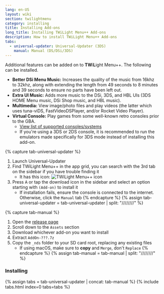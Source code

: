 ```yaml
---
lang: en-US
layout: wiki
section: twilightmenu
category: installing
title: Installing Add-ons
long_title: Installing TWiLight Menu++ Add-ons
description: How to install TWiLight Menu++ Add-ons
tabs:
  - universal-updater: Universal-Updater (3DS)
    manual: Manual (DS/DSi/3DS)
---
```


Additional features can be added on to **TW**i**L**ight Menu++. The following can be installed.

- **Better DSi Menu Music:** Increases the quality of the music from 16khz to 32khz, along with extending the length from 49 seconds to 8 minutes and 39 seconds to ensure no parts have been left out.
- **Extra UI Music:** Adds more music to the DSi, 3DS, and HBL UIs (3DS HOME Menu music, DSi Shop music, and HBL music).
- **Multimedia:** View image/photo files and play videos (the latter which uses tuna-viDS, FastVideoDSPlayer, and/or Rocket Video Player).
- **Virtual Console:** Play games from some well-known retro consoles prior to the GBA.
  - [View list of supported consoles/systems](../ds-index/emulators)
  - If you're using a 3DS or 2DS console, it is recommended to run the emulators made specifically for 3DS mode instead of installing this add-on.

{% capture tab-universal-updater %}
1. Launch Universal-Updater
1. Find TWiLight Menu++ in the app grid, you can search with the 3rd tab on the sidebar if you have trouble finding it
    - It has this icon: ![TWiLight Menu++ icon](https://raw.githubusercontent.com/DS-Homebrew/TWiLightMenu/master/booter/icon.bmp)
1. Press <kbd class="face">A</kbd> or tap the download icon in the sidebar and select an option starting with `(Add-on)` to install it
    - If installation fails, ensure the console is connected to the internet. Otherwise, click the `Manual` tab
{% endcapture %}
{% assign tab-universal-updater = tab-universal-updater | split: "////////" %}

{% capture tab-manual %}
1. Open the [release page](https://github.com/DS-Homebrew/TWiLightMenu/releases/latest)
1. Scroll down to the `Assets` section
1. Download whichever add-on you want to install
1. Extract `AddOn-???.7z`
1. Copy the `_nds` folder to your SD card root, replacing any existing files
    - If using macOS, make sure to **copy** and `Merge`, don't `Replace`
{% endcapture %}
{% assign tab-manual = tab-manual | split: "////////" %}

### Installing

{% assign tabs = tab-universal-updater | concat: tab-manual %}
{% include tabs.html index=0 tabs=tabs %}
